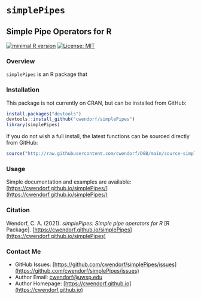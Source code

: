 # `simplePipes`
## Simple Pipe Operators for R

[![minimal R version](https://img.shields.io/badge/R%3E%3D-3.5.0-6666ff.svg)](https://cran.r-project.org/)
[![License: MIT](https://img.shields.io/badge/License-MIT-blue.svg)](https://opensource.org/licenses/MIT)

### Overview

`simplePipes` is an R package that 

### Installation

This package is not currently on CRAN, but can be installed from GitHub:

``` r
install.packages("devtools")
devtools::install_github("cwendorf/simplePipes")
library(simplePipes)
```

If you do not wish a full install, the latest functions can be sourced directly from GitHub:

```r
source("http://raw.githubusercontent.com/cwendorf/DGB/main/source-simplePipes.R")
```

### Usage

Simple documentation and examples are available:  
[https://cwendorf.github.io/simplePipes/](https://cwendorf.github.io/simplePipes/)

### Citation

Wendorf, C. A. (2021). _simplePipes: Simple pipe operators for R_ [R Package]. [https://cwendorf.github.io/simplePipes](https://cwendorf.github.io/simplePipes)

### Contact Me

- GitHub Issues: [https://github.com/cwendorf/simplePipes/issues](https://github.com/cwendorf/simplePipes/issues) 
- Author Email: [cwendorf@uwsp.edu](mailto:cwendorf@uwsp.edu)
- Author Homepage: [https://cwendorf.github.io](https://cwendorf.github.io)
 
